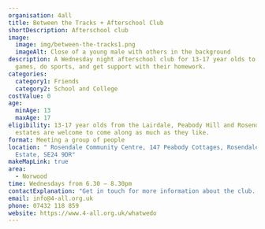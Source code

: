 ```yaml
---
organisation: 4all
title: Between the Tracks + Afterschool Club
shortDescription: Afterschool club
image:
  image: img/between-the-tracks1.png
  imageAlt: Close of a young male with others in the background
description: A Wednesday night afterschool club for 13-17 year olds to play
  games, do sports, and get support with their homework.
categories:
  category1: Friends
  category2: School and College
costValue: 0
age:
  minAge: 13
  maxAge: 17
eligibility: 13-17 year olds from the Lairdale, Peabody Hill and Rosendale Road
  estates are welcome to come along as much as they like.
format: Meeting a group of people
location: " Rosendale Community Centre, 147 Peabody Cottages, Rosendale Road
  Estate, SE24 9DR"
makeMapLink: true
area:
  - Norwood
time: Wednesdays from 6.30 – 8.30pm
contactExplanation: "Get in touch for more information about the club. "
email: info@4-all.org.uk
phone: 07432 118 859
website: https://www.4-all.org.uk/whatwedo
---
```

